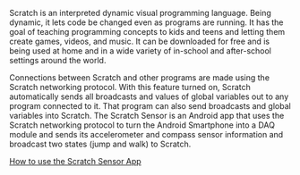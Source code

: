 Scratch is an interpreted dynamic visual programming language. Being dynamic, it lets code be changed even as programs are running. It has the goal of teaching programming concepts to kids and teens and letting them create games, videos, and music. It can be downloaded for free and is being used at home and in a wide variety of in-school and after-school settings around the world.

Connections between Scratch and other programs are made using the Scratch networking protocol. With this feature turned on, Scratch automatically sends all broadcasts and values of global variables out to any program connected to it. That program can also send broadcasts and global variables into Scratch. The Scratch Sensor is an Android app that uses the Scratch networking protocol to turn the Android Smartphone into a DAQ module and sends its accelerometer and compass sensor information and broadcast two states (jump and walk) to Scratch.

[How to use the Scratch Sensor App](http://smartphonedaq.com/scratch-sensor.page)
